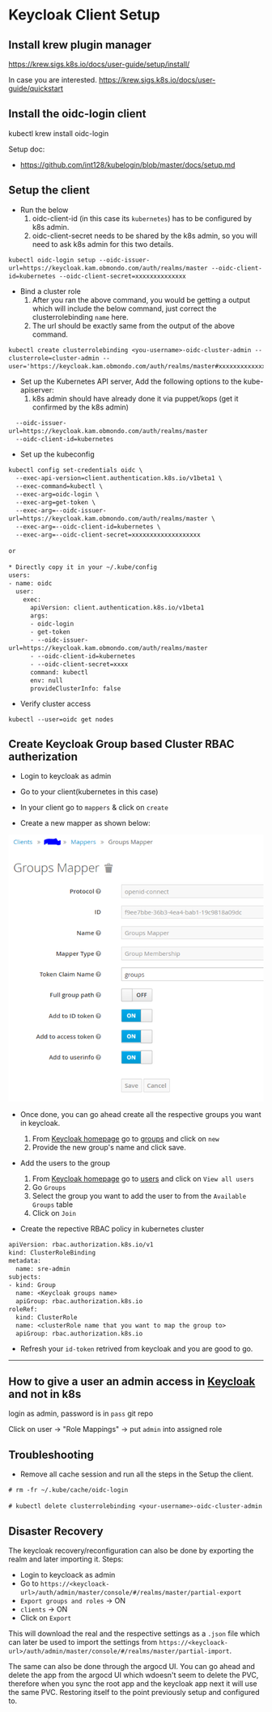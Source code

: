 # Keycloak Client Setup

## Install krew plugin manager

https://krew.sigs.k8s.io/docs/user-guide/setup/install/

In case you are interested.
https://krew.sigs.k8s.io/docs/user-guide/quickstart


## Install the oidc-login client

kubectl krew install oidc-login

Setup doc:

* https://github.com/int128/kubelogin/blob/master/docs/setup.md

## Setup the client

* Run the below
  1. oidc-client-id (in this case its `kubernetes`) has to be configured by k8s admin.
  2. oidc-client-secret needs to be shared by the k8s admin, so you will need to ask k8s admin for this two details.
```
kubectl oidc-login setup --oidc-issuer-url=https://keycloak.kam.obmondo.com/auth/realms/master --oidc-client-id=kubernetes --oidc-client-secret=xxxxxxxxxxxxxx
```

* Bind a cluster role
  1. After you ran the above command, you would be getting a output which will include the below command, just correct the clusterrolebinding `name` here.
  2. The url should be exactly same from the output of the above command.
```
kubectl create clusterrolebinding <you-username>-oidc-cluster-admin --clusterrole=cluster-admin --user='https://keycloak.kam.obmondo.com/auth/realms/master#xxxxxxxxxxxxxxxxxxxxx'
```

* Set up the Kubernetes API server, Add the following options to the kube-apiserver:
  1. k8s admin should have already done it via puppet/kops (get it confirmed by the k8s admin)
```
  --oidc-issuer-url=https://keycloak.kam.obmondo.com/auth/realms/master
  --oidc-client-id=kubernetes
```

* Set up the kubeconfig
```
kubectl config set-credentials oidc \
  --exec-api-version=client.authentication.k8s.io/v1beta1 \
  --exec-command=kubectl \
  --exec-arg=oidc-login \
  --exec-arg=get-token \
  --exec-arg=--oidc-issuer-url=https://keycloak.kam.obmondo.com/auth/realms/master \
  --exec-arg=--oidc-client-id=kubernetes \
  --exec-arg=--oidc-client-secret=xxxxxxxxxxxxxxxxxxx

or

* Directly copy it in your ~/.kube/config
users:
- name: oidc
  user:
    exec:
      apiVersion: client.authentication.k8s.io/v1beta1
      args:
      - oidc-login
      - get-token
      - --oidc-issuer-url=https://keycloak.kam.obmondo.com/auth/realms/master
      - --oidc-client-id=kubernetes
      - --oidc-client-secret=xxxx
      command: kubectl
      env: null
      provideClusterInfo: false
```

* Verify cluster access
```
kubectl --user=oidc get nodes
```
## Create Keycloak Group based Cluster RBAC autherization

* Login to keycloak as admin

* Go to your client(kubernetes in this case)

* In your client go to `mappers` & click on `create`

* Create a new mapper as shown below:

![new mapper](static/mapper.png)

* Once done, you can go ahead create all the respective groups you want in keycloak.
  1. From [Keycloak homepage](https://keycloak.kam.obmondo.com/auth/admin/master/console/) go to [groups](https://keycloak.kam.obmondo.com/auth/admin/master/console/#/realms/master/groups) and click on `new`
  2. Provide the new group's name and click save.

* Add the users to the group
  1. From [Keycloak homepage](https://keycloak.kam.obmondo.com/auth/admin/master/console/) go to [users](https://keycloak.kam.obmondo.com/auth/admin/master/console/#/realms/master/users) and click on `View all users`
  2. Go `Groups`
  3. Select the group you want to add the user to from the `Available Groups` table
  4. Click on `Join`

* Create the repective RBAC policy in kubernetes cluster
```
apiVersion: rbac.authorization.k8s.io/v1
kind: ClusterRoleBinding
metadata:
  name: sre-admin
subjects:
- kind: Group
  name: <Keycloak groups name>
  apiGroup: rbac.authorization.k8s.io
roleRef:
  kind: ClusterRole
  name: <clusterRole name that you want to map the group to>
  apiGroup: rbac.authorization.k8s.io
```
* Refresh your `id-token` retrived from keycloak and you are good to go.

---

## How to give a user an admin access in [Keycloak](https://keycloak.kam.obmondo.com/auth/admin/master/console/) and not in k8s
login as admin, password is in `pass` git repo

Click on user -> "Role Mappings" -> put `admin` into assigned role

## Troubleshooting

* Remove all cache session and run all the steps in the Setup the client.
```
# rm -fr ~/.kube/cache/oidc-login

# kubectl delete clusterrolebinding <your-username>-oidc-cluster-admin
```

## Disaster Recovery

The keycloak recovery/reconfiguration can also be done by exporting the realm and later importing it. Steps:

* Login to keycloack as admin
* Go to `https://<keycloack-url>/auth/admin/master/console/#/realms/master/partial-export`
* `Export groups and roles` -> ON
* `clients` -> ON
* Click on `Export`

This will download the real and the respective settings as a `.json` file which can later be used to import the settings from `https://<keycloack-url>/auth/admin/master/console/#/realms/master/partial-import`.

The same can also be done through the argocd UI. You can go ahead and delete the app from the argocd UI which wdoesn't seem to delete the PVC, therefore when you sync the root app and the keycloak app next it will use the same PVC.
Restoring itself to the point previously setup and configured to.